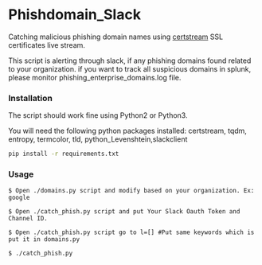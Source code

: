 # Phishdomain_Slack

Catching malicious phishing domain names using [certstream](https://certstream.calidog.io/) SSL certificates live stream.

This script is alerting through slack, if any phishing domains found related to your organization. if you want to track all suspicious domains in splunk, please monitor phishing_enterprise_domains.log file. 


### Installation

The script should work fine using Python2 or Python3.

You will need the following python packages installed: certstream, tqdm, entropy, termcolor, tld, python_Levenshtein,slackclient

```sh
pip install -r requirements.txt
```

### Usage
```
$ Open ./domains.py script and modify based on your organization. Ex: google 
```

```
$ Open ./catch_phish.py script and put Your Slack Oauth Token and Channel ID.
```
```
$ Open ./catch_phish.py script go to l=[] #Put same keywords which is put it in domains.py
```

```
$ ./catch_phish.py
```
